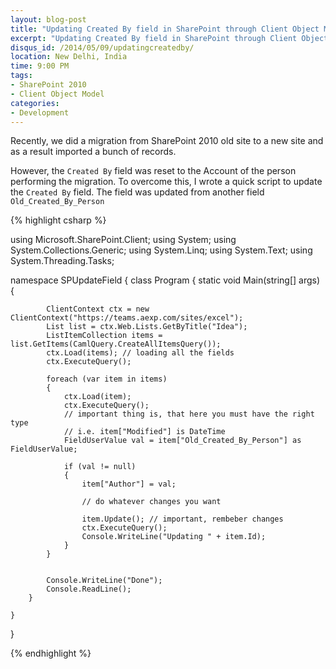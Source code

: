 ```yaml
---
layout: blog-post
title: "Updating Created By field in SharePoint through Client Object Model"
excerpt: "Updating Created By field in SharePoint through Client Object Model"
disqus_id: /2014/05/09/updatingcreatedby/
location: New Delhi, India
time: 9:00 PM
tags:
- SharePoint 2010
- Client Object Model
categories:
- Development
---
```


Recently, we did a migration from SharePoint 2010 old site to a new site and as a result imported a bunch of records.

However, the `Created By` field was reset to the Account of the person performing the migration. To overcome this, I wrote a quick script to update the 
`Created By` field. The field was updated from another field `Old_Created_By_Person`

{% highlight csharp %}

using Microsoft.SharePoint.Client;
using System;
using System.Collections.Generic;
using System.Linq;
using System.Text;
using System.Threading.Tasks;

namespace SPUpdateField
{
    class Program
    {
        static void Main(string[] args)
        {

            ClientContext ctx = new ClientContext("https://teams.aexp.com/sites/excel");
            List list = ctx.Web.Lists.GetByTitle("Idea");
            ListItemCollection items = list.GetItems(CamlQuery.CreateAllItemsQuery());
            ctx.Load(items); // loading all the fields
            ctx.ExecuteQuery();

            foreach (var item in items)
            {
                ctx.Load(item);
                ctx.ExecuteQuery();
                // important thing is, that here you must have the right type
                // i.e. item["Modified"] is DateTime
                FieldUserValue val = item["Old_Created_By_Person"] as FieldUserValue;

                if (val != null)
                {
                    item["Author"] = val;

                    // do whatever changes you want

                    item.Update(); // important, rembeber changes
                    ctx.ExecuteQuery();
                    Console.WriteLine("Updating " + item.Id);
                }
            }
           

            Console.WriteLine("Done");
            Console.ReadLine();
        }

    }
}



{% endhighlight %}
